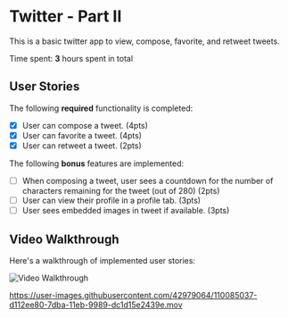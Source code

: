 # Twitter - Part II

This is a basic twitter app to view, compose, favorite, and retweet tweets.

Time spent: **3** hours spent in total

## User Stories

The following **required** functionality is completed:

- [x] User can compose a tweet. (4pts)
- [x] User can favorite a tweet. (4pts)
- [x] User can retweet a tweet. (2pts)

The following **bonus** features are implemented:

- [ ] When composing a tweet, user sees a countdown for the number of characters remaining for the tweet (out of 280) (2pts)
- [ ] User can view their profile in a profile tab. (3pts)
- [ ] User sees embedded images in tweet if available. (3pts)

## Video Walkthrough

Here's a walkthrough of implemented user stories:

<img src='
https://user-images.githubusercontent.com/42979064/110085037-d112ee80-7dba-11eb-9989-dc1d15e2439e.mov' title='Video Walkthrough' width='' alt='Video Walkthrough' />



https://user-images.githubusercontent.com/42979064/110085037-d112ee80-7dba-11eb-9989-dc1d15e2439e.mov
